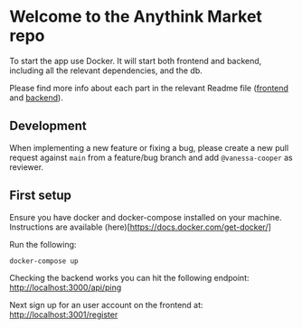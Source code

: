 # Welcome to the Anythink Market repo

To start the app use Docker. It will start both frontend and backend, including all the relevant dependencies, and the db.

Please find more info about each part in the relevant Readme file ([frontend](frontend/readme.md) and [backend](backend/README.md)).

## Development

When implementing a new feature or fixing a bug, please create a new pull request against `main` from a feature/bug branch and add `@vanessa-cooper` as reviewer.

## First setup

Ensure you have docker and docker-compose installed on your machine. Instructions are available (here)[https://docs.docker.com/get-docker/]

Run the following:

```bash
docker-compose up
```

Checking the backend works you can hit the following endpoint: [http://localhost:3000/api/ping](http://localhost:3000/api/ping)

Next sign up for an user account on the frontend at: [http://localhost:3001/register](http://localhost:3001/register)

